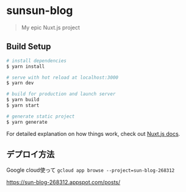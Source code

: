 # sunsun-blog

> My epic Nuxt.js project

## Build Setup

``` bash
# install dependencies
$ yarn install

# serve with hot reload at localhost:3000
$ yarn dev

# build for production and launch server
$ yarn build
$ yarn start

# generate static project
$ yarn generate
```

For detailed explanation on how things work, check out [Nuxt.js docs](https://nuxtjs.org).

## デプロイ方法 
Google cloud使って
`gcloud app browse --project=sun-blog-268312`

https://sun-blog-268312.appspot.com/posts/
